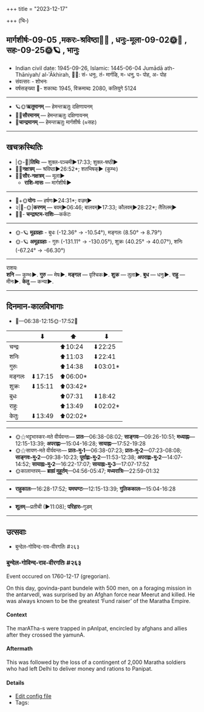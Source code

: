 +++
title = "2023-12-17"

+++
(चि॰)
## मार्गशीर्षः-09-05  ,मकरः-श्रविष्ठा🌛🌌  ,  धनुः-मूला-09-02🌞🌌  ,  सहः-09-25🌞🪐  , भानुः
- Indian civil date: 1945-09-26, Islamic: 1445-06-04 Jumādā ath-Thāniyah/ al-ʾĀkhirah, 🌌🌞: सं- धनुः, तं- मार्गऴि, म- धनु, प- पोह, अ- पोह
- संवत्सरः - शोभनः
- वर्षसङ्ख्या 🌛- शकाब्दः 1945, विक्रमाब्दः 2080, कलियुगे 5124
___________________
- 🪐🌞**ऋतुमानम्** — हेमन्तऋतुः दक्षिणायनम्
- 🌌🌞**सौरमानम्** — हेमन्तऋतुः दक्षिणायनम्
- 🌛**चान्द्रमानम्** — हेमन्तऋतुः मार्गशीर्षः (≈सहः)
___________________


## खचक्रस्थितिः
- |🌞-🌛|**तिथिः** — शुक्ल-पञ्चमी►17:33; शुक्ल-षष्ठी►  
- 🌌🌛**नक्षत्रम्** — श्रविष्ठा►26:52*; शतभिषक्► (कुम्भः)  
- 🌌🌞**सौर-नक्षत्रम्** — मूला►  
  - **राशि-मासः** — मार्गशीर्षः► 
___________________
- 🌛+🌞**योगः** — हर्षणः►24:31*; वज्रम्►  
- २|🌛-🌞|**करणम्** — बवम्►06:46; बालवम्►17:33; कौलवम्►28:22*; तैतिलम्►  
- 🌌🌛- **चन्द्राष्टम-राशिः**—कर्कटः  
___________________
- 🌞-🪐 **मूढग्रहाः** - बुधः (-12.36° → -10.54°), मङ्गलः (8.50° → 8.79°)
- 🌞-🪐 **अमूढग्रहाः** - गुरुः (-131.11° → -130.05°), शुक्रः (40.25° → 40.07°), शनिः (-67.24° → -66.30°)
___________________
राशयः  
**शनि** — कुम्भः►. **गुरु** — मेषः►. **मङ्गल** — वृश्चिकः►. **शुक्र** — तुला►. **बुध** — धनुः►. **राहु** — मीनः►. **केतु** — कन्या►. 
___________________


## दिनमान-कालविभागाः
- 🌅—06:38-12:15🌞-17:52🌇  

|      |⬇     |⬆     |⬇     |
|------|-----|-----|------|
|चन्द्रः|     |⬆10:24 |⬇22:25 |
|शनिः   |     |⬆11:03 |⬇22:41 |
|गुरुः  |     |⬆14:38 |⬇03:01*|
|मङ्गलः |⬇17:15 |⬆06:00*|     |
|शुक्रः |⬇15:11 |⬆03:42*|     |
|बुधः   |     |⬆07:31 |⬇18:42 |
|राहुः  |     |⬆13:49 |⬇02:02*|
|केतुः  |⬇13:49 |⬆02:02*|     |
___________________
- 🌞⚝भट्टभास्कर-मते वीर्यवन्तः— **प्रातः**—06:38-08:02; **साङ्गवः**—09:26-10:51; **मध्याह्नः**—12:15-13:39; **अपराह्णः**—15:04-16:28; **सायाह्नः**—17:52-19:28  
- 🌞⚝सायण-मते वीर्यवन्तः— **प्रातः-मु॰1**—06:38-07:23; **प्रातः-मु॰2**—07:23-08:08; **साङ्गवः-मु॰2**—09:38-10:23; **पूर्वाह्णः-मु॰2**—11:53-12:38; **अपराह्णः-मु॰2**—14:07-14:52; **सायाह्नः-मु॰2**—16:22-17:07; **सायाह्नः-मु॰3**—17:07-17:52  
- 🌞कालान्तरम्— **ब्राह्मं मुहूर्तम्**—04:56-05:47; **मध्यरात्रिः**—22:59-01:32  
___________________
- **राहुकालः**—16:28-17:52; **यमघण्टः**—12:15-13:39; **गुलिककालः**—15:04-16:28  
___________________
- **शूलम्**—प्रतीची (►11:08); **परिहारः**–गुडम्  
___________________

## उत्सवाः
- बुन्देल-गोविन्द-राव-वीरगतिः #२६३
### बुन्देल-गोविन्द-राव-वीरगतिः #२६३

Event occured on 1760-12-17 (gregorian). 

On this day, govinda-pant bundele with 500 men, on a foraging mission in the antarvedI, was surprised by an Afghan force near Meerut and killed. He was always known to be the greatest ‘Fund raiser’ of the Maratha Empire.

#### Context
The marATha-s were trapped in pAnIpat, encircled by afghans and allies after they crossed the yamunA. 

#### Aftermath
This was followed by the loss of a contingent of 2,000 Maratha soldiers who had left Delhi to deliver money and rations to Panipat.

#### Details
- [Edit config file](https://github.com/jyotisham/adyatithi/blob/master/mahApuruSha/xatra-later/gregorian/day/12/17/bundela-govinda-rAvo-hataH.toml)
- Tags: 


